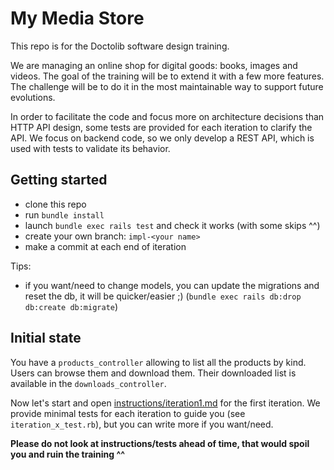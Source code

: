 # My Media Store

This repo is for the Doctolib software design training.

We are managing an online shop for digital goods: books, images and videos.
The goal of the training will be to extend it with a few more features.
The challenge will be to do it in the most maintainable way to support future evolutions.

In order to facilitate the code and focus more on architecture decisions than HTTP API design, some tests are provided for each iteration to clarify the API.
We focus on backend code, so we only develop a REST API, which is used with tests to validate its behavior.

## Getting started

- clone this repo
- run `bundle install`
- launch `bundle exec rails test` and check it works (with some skips ^^)
- create your own branch: `impl-<your name>`
- make a commit at each end of iteration

Tips:

- if you want/need to change models, you can update the migrations and reset the db, it will be quicker/easier ;) (`bundle exec rails db:drop db:create db:migrate`)

## Initial state

You have a `products_controller` allowing to list all the products by kind.
Users can browse them and download them. Their downloaded list is available in the `downloads_controller`.

Now let's start and open [instructions/iteration1.md](instructions/iteration1.md) for the first iteration.
We provide minimal tests for each iteration to guide you (see `iteration_x_test.rb`), but you can write more if you want/need.

**Please do not look at instructions/tests ahead of time, that would spoil you and ruin the training ^^**

